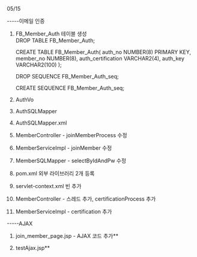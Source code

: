 

05/15

-----이메일 인증
1. FB_Member_Auth 테이블 생성<br>
    DROP TABLE FB_Member_Auth;
    
    CREATE TABLE FB_Member_Auth(
    auth_no NUMBER(8) PRIMARY KEY,
    member_no NUMBER(8),
    auth_certification VARCHAR2(4),
    auth_key VARCHAR2(100)
    );

    DROP SEQUENCE FB_Member_Auth_seq;
    
    CREATE SEQUENCE FB_Member_Auth_seq;
    
2. AuthVo

3. AuthSQLMapper

4. AuthSQLMapper.xml

5. MemberController - joinMemberProcess 수정

6. MemberServiceImpl - joinMember 수정

7. MemberSQLMapper - selectByIdAndPw 수정

8. pom.xml 외부 라이브러리 2개 등록

9. servlet-context.xml 빈 추가

10. MemberController - 스레드 추가, certificationProcess 추가

11. MemberServiceImpl - certification 추가

-----AJAX
1. join_member_page.jsp - AJAX 코드 추가**

2. testAjax.jsp**
